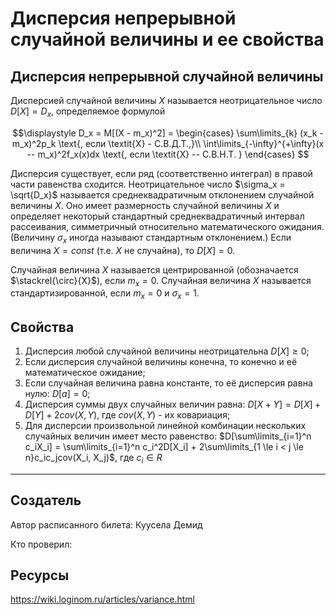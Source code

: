 # Дисперсия непрерывной случайной величины и ее свойства

## Дисперсия непрерывной случайной величины

Дисперсией случайной величины $X$ называется неотрицательное число $D[X] = D_x$, определяемое формулой

$$\displaystyle D_x = M[(X - m_x)^2] = 
    \begin{cases}
        \sum\limits_{k} (x_k - m_x)^2p_k \text{,  если \textit{X} - С.В.Д.Т.,}\\ 
        \int\limits_{-\infty}^{+\infty}(x -- m_x)^2f_x(x)dx \text{, если \textit{X} -- С.В.Н.Т. }
    \end{cases}
$$

Дисперсия существует, если ряд (соответственно интеграл) в правой части равенства сходится. Неотрицательное число $\sigma_x = \sqrt{D_x}$ называется среднеквадратичным отклонением случайной величины 
$X$. Оно имеет размерность случайной величины 
$X$ и определяет некоторый стандартный среднеквадратичный интервал рассеивания, симметричный относительно математического ожидания. 
(Величину $\sigma_x$ иногда называют стандартным отклонением.) 
Если величина $X = const$ 
(т.е. $X$ не случайна), 
то $D[X] = 0$.

Случайная величина $X$ 
называется центрированной (обозначается $\stackrel{\circ}{X}$), 
если $m_x = 0$. 
Случайная величина $X$ называется стандартизированной, 
если $m_x = 0$ 
и $\sigma_x = 1$.

## Свойства

1. Дисперсия любой случайной величины неотрицательна $D[X] \ge 0$;
2. Если дисперсия случайной величины конечна, то конечно и её математическое ожидание;
3. Если случайная величина равна константе, то её дисперсия равна нулю: $D[a] = 0$;
4. Дисперсия суммы двух случайных величин равна: $D[X + Y] = D[X] + D[Y] + 2cov(X, Y)$, где 
    $cov(X, Y)$ - их ковариация;
5. Для дисперсии произвольной линейной комбинации нескольких случайных величин имеет место равенство: $D[\sum\limits_{i=1}^n c_iX_i] = \sum\limits_{i=1}^n c_i^2D[X_i] + 2\sum\limits_{1 \le i < j \le n}c_ic_jcov(X_i, X_j)$, где
    $c_i \in R$

---
## Создатель

Автор расписанного билета: Куусела Демид

Кто проверил:

## Ресурсы
https://wiki.loginom.ru/articles/variance.html
